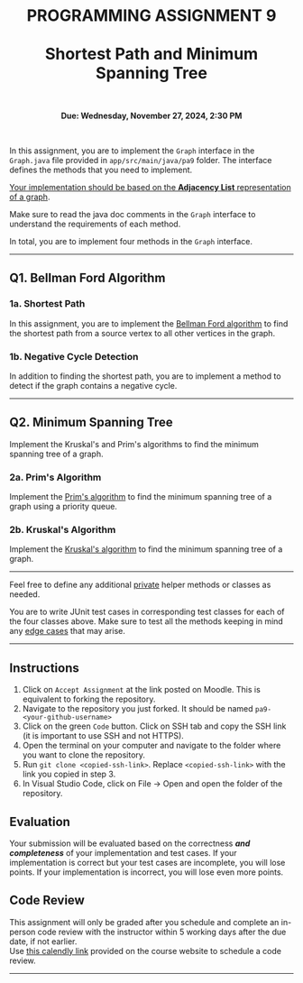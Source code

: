 

<center><h1>PROGRAMMING ASSIGNMENT 9
<br/><br/>
Shortest Path and Minimum Spanning Tree</h1>
<br/>

**Due: Wednesday, November 27, 2024, 2:30 PM**</center>

<br/>

In this assignment, you are to implement the `Graph` interface in the `Graph.java` file provided in `app/src/main/java/pa9` folder. The interface defines the methods that you need to implement. 

<u>Your implementation should be based on the <b>Adjacency List</b> representation of a graph</u>.

Make sure to read the java doc comments in the `Graph` interface to understand the requirements of each method.

In total, you are to implement four methods in the `Graph` interface. 

--- 

## Q1. Bellman Ford Algorithm

### 1a. Shortest Path 

In this assignment, you are to implement the [Bellman Ford algorithm](https://fahadsultan.com/csc223/datastructs/graphs_bellmanford.html) to find the shortest path from a source vertex to all other vertices in the graph.

### 1b. Negative Cycle Detection

In addition to finding the shortest path, you are to implement a method to detect if the graph contains a negative cycle.

---

## Q2. Minimum Spanning Tree

Implement the Kruskal's and Prim's algorithms to find the minimum spanning tree of a graph.

### 2a. Prim's Algorithm

Implement the [Prim's algorithm](https://fahadsultan.com/csc223/datastructs/graphs_prim.html) to find the minimum spanning tree of a graph using a priority queue.

### 2b. Kruskal's Algorithm

Implement the [Kruskal's algorithm](https://fahadsultan.com/csc223/datastructs/graphs_kruskal.html) to find the minimum spanning tree of a graph. 

---

Feel free to define any additional <u>private</u> helper methods or classes as needed. 

You are to write JUnit test cases in corresponding test classes for each of the four classes above. Make sure to test all the methods keeping in mind any <u>edge cases</u> that may arise.

---

## **Instructions**
1. Click on `Accept Assignment` at the link posted on Moodle. This is equivalent to forking the repository.</font>
2. Navigate to the repository you just forked. It should be named `pa9-<your-github-username>`
3. Click on the green `Code` button. Click on SSH tab and copy the SSH link (it is important to use SSH and not HTTPS).
4. Open the terminal on your computer and navigate to the folder where you want to clone the repository.
5. Run `git clone <copied-ssh-link>`. Replace `<copied-ssh-link>` with the link you copied in step 3.
6. In Visual Studio Code, click on File -> Open and open the folder of the repository. 

## Evaluation

Your submission will be evaluated based on the correctness **_and completeness_** of your implementation and test cases. If your implementation is correct but your test cases are incomplete, you will lose points. If your implementation is incorrect, you will lose even more points.

## **Code Review**
This assignment will only be graded after you schedule and complete an in-person code review 
with the instructor within 5 working days after the due date, if not earlier. \
Use [this calendly link](https://calendly.com/ssultan-dpq/) provided on the course website to schedule a code review.

---
